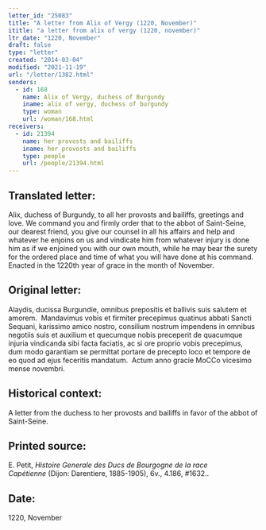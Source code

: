 ```yaml
---
letter_id: "25083"
title: "A letter from Alix of Vergy (1220, November)"
ititle: "a letter from alix of vergy (1220, november)"
ltr_date: "1220, November"
draft: false
type: "letter"
created: "2014-03-04"
modified: "2021-11-19"
url: "/letter/1382.html"
senders:
  - id: 168
    name: Alix of Vergy, duchess of Burgundy
    iname: alix of vergy, duchess of burgundy
    type: woman
    url: /woman/168.html
receivers:
  - id: 21394
    name: her provosts and bailiffs
    iname: her provosts and bailiffs
    type: people
    url: /people/21394.html
---
```

<h2> Translated letter:</h2>Alix, duchess of Burgundy, to all her provosts and bailiffs, greetings and love.  We command you and firmly order that to the abbot of Saint-Seine, our dearest friend, you give our counsel in all his affairs and help and whatever he enjoins on us and vindicate him from whatever injury is done him as if we enjoined you with our own mouth, while he may bear the surety for the ordered place and time of what you will have done at his command.  Enacted in the 1220th year of grace in the month of November.
<h2 class="mt-4"> Original letter:</h2><p>Alaydis, ducissa Burgundie, omnibus prepositis et ballivis suis salutem et amorem.&nbsp; Mandavimus vobis et firmiter precepimus quatinus abbati Sancti Sequani, karissimo amico nostro, consilium nostrum impendens in omnibus negotiis suis et auxilium et quecumque nobis preceperit de quacumque injuria vindicanda sibi facta faciatis, ac si ore proprio vobis precepimus, dum modo garantiam se permittat portare de precepto loco et tempore de eo quod ad ejus feceritis mandatum.&nbsp; Actum anno gracie MoCCo vicesimo mense novembri.</p><h2 class="mt-4"> Historical context:</h2>A letter from the duchess to her provosts and bailiffs in favor of the abbot of Saint-Seine.
<h2 class="mt-4"> Printed source:</h2><p>E. Petit,&nbsp;<em>Histoire Generale des Ducs de Bourgogne&nbsp;</em><i>de la race Capétienne&nbsp;</i>(Dijon: Darentiere, 1885-1905), 6v., 4.186, #1632..</p><h2 class="mt-4"> Date:</h2>1220, November
